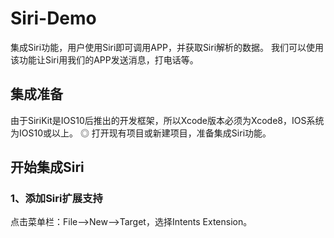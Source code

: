 # Siri-Demo
集成Siri功能，用户使用Siri即可调用APP，并获取Siri解析的数据。
我们可以使用该功能让Siri用我们的APP发送消息，打电话等。
## 集成准备
由于SiriKit是IOS10后推出的开发框架，所以Xcode版本必须为Xcode8，IOS系统为IOS10或以上。
◎ 打开现有项目或新建项目，准备集成Siri功能。
## 开始集成Siri
### 1、添加Siri扩展支持
点击菜单栏：File-->New-->Target，选择Intents Extension。
